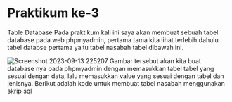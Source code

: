 # Praktikum ke-3
Table Database
Pada praktikum kali ini saya akan membuat sebuah tabel database pada web phpmyadmin, pertama tama kita lihat terlebih dahulu tabel databse pertama yaitu tabel nasabah tabel dibawah ini.

![Screenshot 2023-09-13 225207](https://github.com/Dlann12/Table_Database/assets/130965620/40557b73-46e9-4ad1-9b09-4c8161f2f2dc)
Gambar tersebut akan kita buat database nya pada phpmyadmin dengan memasukkan tabel tabel yang sesuai dengan data, lalu memasukkan value yang sesuai dengan tabel dan jenisnya. Berikut adalah kode untuk membuat tabel nasabah menggunakan 
skrip sql 

